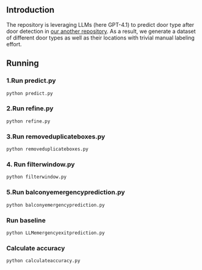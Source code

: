 ## Introduction
The repository is leveraging LLMs (here GPT-4.1) to predict door type after door detection in [our another repository](https://github.com/lichengzhanguom/Co-DETR/tree/own).
As a result, we generate a dataset of different door types as well as their locations with trivial manual labeling effort.

## Running
### 1.Run predict.py
```shell
python predict.py
```
### 2.Run refine.py
```shell
python refine.py
```
### 3.Run removeduplicateboxes.py
```shell
python removeduplicateboxes.py
```
### 4. Run filterwindow.py
```shell
python filterwindow.py
```
### 5.Run balconyemergencyprediction.py
```shell
python balconyemergencyprediction.py
```
### Run baseline
```shell
python LLMemergencyexitprediction.py
```
### Calculate accuracy
```shell
python calculateaccuracy.py
```

